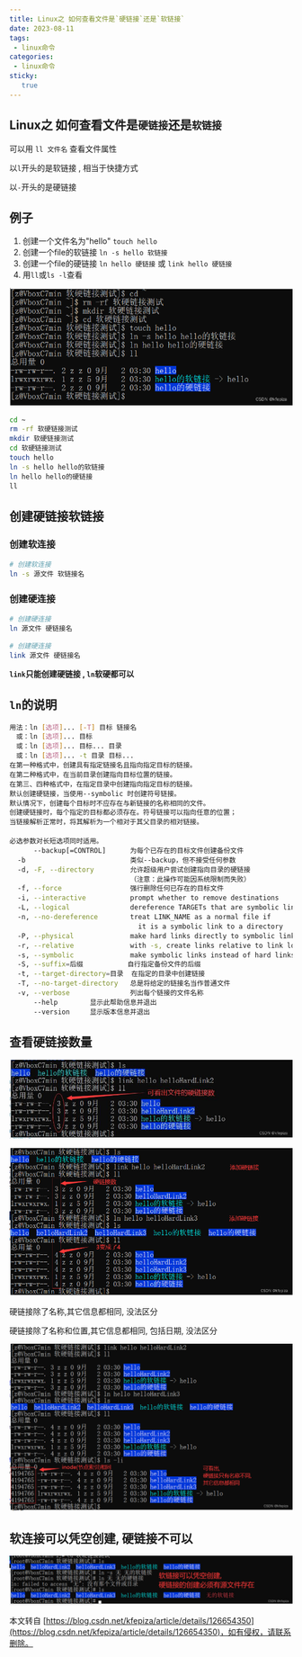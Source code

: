 ```yaml
---
title: Linux之 如何查看文件是`硬链接`还是`软链接`
date: 2023-08-11
tags:
 - linux命令
categories: 
 - linux命令
sticky: 
   true
---
```


Linux之 如何查看文件是`硬链接`还是`软链接`
-------------------------------------------------------------------------------------

可以用 `ll 文件名` 查看文件属性  

以`l`开头的是软链接 , 相当于快捷方式  

以`-`开头的是硬链接

## 例子

1.  创建一个文件名为"hello" `touch hello`
2.  创建一个file的软链接 `ln -s hello 软链接`
3.  创建一个file的硬链接 `ln hello 硬链接` 或 `link hello 硬链接`
4.  用`ll`或`ls -l`查看

![在这里插入图片描述](https://raw.githubusercontent.com/shug666/image/main/images/1c840cc978d9402f83aabf363c197460.png)

```sh
cd ~
rm -rf 软硬链接测试
mkdir 软硬链接测试
cd 软硬链接测试
touch hello
ln -s hello hello的软链接
ln hello hello的硬链接
ll
```

## 创建硬链接软链接

### 创建软连接 

```sh
# 创建软连接
ln -s 源文件 软链接名
```

### 创建硬连接 

```sh
# 创建硬连接
ln 源文件 硬链接名
```
```sh
# 创建硬连接
link 源文件 硬链接名
```

**`link`只能创建硬链接 , `ln`软硬都可以**

## `ln`的说明

```sh
用法：ln [选项]... [-T] 目标 链接名
　或：ln [选项]... 目标
　或：ln [选项]... 目标... 目录
　或：ln [选项]... -t 目录 目标...
在第一种格式中，创建具有指定链接名且指向指定目标的链接。
在第二种格式中，在当前目录创建指向目标位置的链接。
在第三、四种格式中，在指定目录中创建指向指定目标的链接。
默认创建硬链接，当使用--symbolic 时创建符号链接。
默认情况下，创建每个目标时不应存在与新链接的名称相同的文件。
创建硬链接时，每个指定的目标都必须存在。符号链接可以指向任意的位置；
当链接解析正常时，将其解析为一个相对于其父目录的相对链接。

必选参数对长短选项同时适用。
      --backup[=CONTROL]      为每个已存在的目标文件创建备份文件
  -b                          类似--backup，但不接受任何参数
  -d, -F, --directory         允许超级用户尝试创建指向目录的硬链接
                              （注意：此操作可能因系统限制而失败）
  -f, --force                 强行删除任何已存在的目标文件
  -i, --interactive           prompt whether to remove destinations
  -L, --logical               dereference TARGETs that are symbolic links
  -n, --no-dereference        treat LINK_NAME as a normal file if
                                it is a symbolic link to a directory
  -P, --physical              make hard links directly to symbolic links
  -r, --relative              with -s, create links relative to link location
  -s, --symbolic              make symbolic links instead of hard links
  -S, --suffix=后缀           自行指定备份文件的后缀
  -t, --target-directory=目录  在指定的目录中创建链接
  -T, --no-target-directory   总是将给定的链接名当作普通文件
  -v, --verbose               列出每个链接的文件名称
      --help		显示此帮助信息并退出
      --version		显示版本信息并退出

```

##   查看硬链接数量

![在这里插入图片描述](https://raw.githubusercontent.com/shug666/image/main/images/b9bed82d5d534d55b7e0ac36a3f65a25.jpeg)

![添加硬链接,查看硬链接数](https://raw.githubusercontent.com/shug666/image/main/images/7fcd504c57ff44da93242edd45a320c1.png)

硬链接除了名称,其它信息都相同, 没法区分

硬链接除了名称和位置,其它信息都相同, 包括日期, 没法区分  

![在这里插入图片描述](https://raw.githubusercontent.com/shug666/image/main/images/7abec417a7194fc6a6b7fb60b3e4af4a.png)

  

## 软连接可以凭空创建, 硬链接不可以

![在这里插入图片描述](https://raw.githubusercontent.com/shug666/image/main/images/cd9380e498544b86acd5dc4eeb3551b3.png)

 

  

本文转自 [https://blog.csdn.net/kfepiza/article/details/126654350](https://blog.csdn.net/kfepiza/article/details/126654350)，如有侵权，请联系删除。